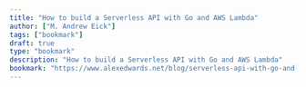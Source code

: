 ```yaml
---
title: "How to build a Serverless API with Go and AWS Lambda"
author: ["M. Andrew Eick"]
tags: ["bookmark"]
draft: true
type: "bookmark"
description: "How to build a Serverless API with Go and AWS Lambda"
bookmark: "https://www.alexedwards.net/blog/serverless-api-with-go-and-aws-lambda"
---
```

